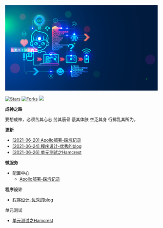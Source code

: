 <img  bor src="img.jpg">

[![Stars](https://img.shields.io/github/stars/LvanLiu/LvanNote?style=plastic)](https://github.com/LvanLiu/LvanNote)
[![Forks](https://img.shields.io/github/forks/LvanLiu/LvanNote?style=plastic)](https://github.com/LvanLiu/LvanNote)
[![](https://img.shields.io/badge/Author-Lvan-orange.svg)](https://gitee.com/lvanliu/lvan-note)

**成神之路**

要想成神，必须苦其心志 劳其筋骨 饿其体肤 空乏其身 行拂乱其所为。

**更新**
- [[2021-06-20] Apollo部署-踩坑记录](微服务/配置中心/apollo-踩坑记录.md)
- [[2021-06-24] 程序设计-优秀的blog](程序设计/优秀的blog.md)
- [[2021-06-26] 单元测试之Hamcrest](单元测试/单元测试之Hamcrest.md)

**微服务**

- 配置中心
	- [Apollo部署-踩坑记录](微服务/配置中心/apollo-踩坑记录.md)

**程序设计**

- [程序设计-优秀的blog](程序设计/优秀的blog.md)

单元测试

- [单元测试之Hamcrest](单元测试/单元测试之Hamcrest.md)